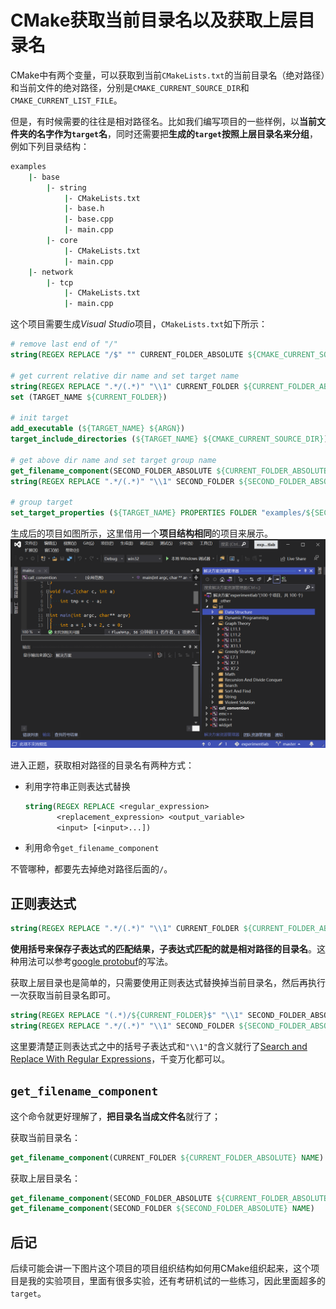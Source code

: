 # CMake获取当前目录名以及获取上层目录名

 CMake中有两个变量，可以获取到当前`CMakeLists.txt`的当前目录名（绝对路径）和当前文件的绝对路径，分别是`CMAKE_CURRENT_SOURCE_DIR`和`CMAKE_CURRENT_LIST_FILE`。

但是，有时候需要的往往是相对路径名。比如我们编写项目的一些样例，以**当前文件夹的名字作为`target`名**，同时还需要把**生成的`target`按照上层目录名来分组**，例如下列目录结构：

```sh
examples
	|- base
		|- string
			|- CMakeLists.txt
			|- base.h
			|- base.cpp
			|- main.cpp
		|- core
			|- CMakeLists.txt
			|- main.cpp
	|- network
		|- tcp
			|- CMakeLists.txt
			|- main.cpp
```

这个项目需要生成*Visual Studio*项目，`CMakeLists.txt`如下所示：

```cmake
# remove last end of "/"
string(REGEX REPLACE "/$" "" CURRENT_FOLDER_ABSOLUTE ${CMAKE_CURRENT_SOURCE_DIR})

# get current relative dir name and set target name
string(REGEX REPLACE ".*/(.*)" "\\1" CURRENT_FOLDER ${CURRENT_FOLDER_ABSOLUTE})
set (TARGET_NAME ${CURRENT_FOLDER})

# init target
add_executable (${TARGET_NAME} ${ARGN})
target_include_directories (${TARGET_NAME} ${CMAKE_CURRENT_SOURCE_DIR})

# get above dir name and set target group name
get_filename_component(SECOND_FOLDER_ABSOLUTE ${CURRENT_FOLDER_ABSOLUTE} DIRECTORY)
string(REGEX REPLACE ".*/(.*)" "\\1" SECOND_FOLDER ${SECOND_FOLDER_ABSOLUTE})

# group target
set_target_properties (${TARGET_NAME} PROPERTIES FOLDER "examples/${SECOND_FOLDER}")
```

生成后的项目如图所示，这里借用一个**项目结构相同**的项目来展示。![](images/20210304212707.png)



进入正题，获取相对路径的目录名有两种方式：

- 利用字符串正则表达式替换

  ```cmake
  string(REGEX REPLACE <regular_expression>
         <replacement_expression> <output_variable>
         <input> [<input>...])
  ```

- 利用命令`get_filename_component`

不管哪种，都要先去掉绝对路径后面的`/`。

## 正则表达式

```cmake
string(REGEX REPLACE ".*/(.*)" "\\1" CURRENT_FOLDER ${CURRENT_FOLDER_ABSOLUTE})
```

**使用括号来保存子表达式的匹配结果，子表达式匹配的就是相对路径的目录名**。这种用法可以参考[google protobuf](https://chromium.googlesource.com/external/github.com/google/protobuf/+/v3.0.0-beta-1/cmake/CMakeLists.txt#26)的写法。

获取上层目录也是简单的，只需要使用正则表达式替换掉当前目录名，然后再执行一次获取当前目录名即可。

```cmake
string(REGEX REPLACE "(.*)/${CURRENT_FOLDER}$" "\\1" SECOND_FOLDER_ABSOLUTE ${CURRENT_FOLDER_ABSOLUTE})
string(REGEX REPLACE ".*/(.*)" "\\1" SECOND_FOLDER ${SECOND_FOLDER_ABSOLUTE})
```

这里要清楚正则表达式之中的括号子表达式和`"\\1"`的含义就行了[Search and Replace With Regular Expressions](https://cmake.org/cmake/help/latest/command/string.html?highlight=regex#search-and-replace-with-regular-expressions)，千变万化都可以。

## `get_filename_component`

这个命令就更好理解了，**把目录名当成文件名**就行了；

获取当前目录名：

```cmake
get_filename_component(CURRENT_FOLDER ${CURRENT_FOLDER_ABSOLUTE} NAME)
```

获取上层目录名：

```cmake
get_filename_component(SECOND_FOLDER_ABSOLUTE ${CURRENT_FOLDER_ABSOLUTE} DIRECTORY)
get_filename_component(SECOND_FOLDER ${SECOND_FOLDER_ABSOLUTE} NAME)
```

## 后记

后续可能会讲一下图片这个项目的项目组织结构如何用CMake组织起来，这个项目是我的实验项目，里面有很多实验，还有考研机试的一些练习，因此里面超多的`target`。